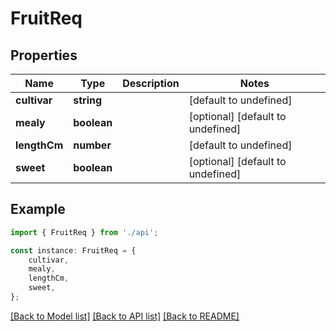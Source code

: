 # FruitReq


## Properties

Name | Type | Description | Notes
------------ | ------------- | ------------- | -------------
**cultivar** | **string** |  | [default to undefined]
**mealy** | **boolean** |  | [optional] [default to undefined]
**lengthCm** | **number** |  | [default to undefined]
**sweet** | **boolean** |  | [optional] [default to undefined]

## Example

```typescript
import { FruitReq } from './api';

const instance: FruitReq = {
    cultivar,
    mealy,
    lengthCm,
    sweet,
};
```

[[Back to Model list]](../README.md#documentation-for-models) [[Back to API list]](../README.md#documentation-for-api-endpoints) [[Back to README]](../README.md)
